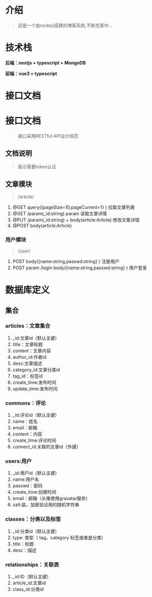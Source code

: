 <!--
 * @Author: your name
 * @Date: 2021-01-02 10:59:57
 * @LastEditTime: 2021-01-03 17:27:09
 * @LastEditors: your name
 * @Description: In User Settings Edit
 * @FilePath: /nest-blog/README.md
-->
# 介绍

> 这是一个由nodejs搭建的博客系统,不断完善中...

# 技术栈

**后端：nestjs + typescript + MongoDB**

**前端：vue3 + typescript**

# 接口文档
# 接口文档

> 接口采用RESTful API设计规范

## 文档说明 

> <auth>表示需要token认证

## 文章模块

> /article/

1. @GET query({pageSize=10,pageCurrent=1}  ) 拉取文章列表
2. @GET /param(_id:string) param 读取文章详情  
3. @PUT /param(_id:string)   + body(article:Article) <auth>  修改文章详情
4. @POST body(article:Article) <auth>

### 用户模块

 

> /user/

1. POST body({name:string,passwd:string}  ) 注册用户
2. POST param /login body({name:string,passwd:string}  ) 用户登录

# 数据库定义
## 集合

### articles：文章集合

1. _id:文章id（默认主键）
2. title：文章标题
3. content：文章内容
4. author_id:作者id
5. desc:文章描述
6. category_id:文章分类id
7. tag_id：标签id
8. create_time:发布时间
9. update_time:发布时间

### commons：评论

1. _id:评论id（默认主键）
2. name：姓名
3. email：邮箱
4. content：内容
5. create_time:评论时间
6. connect_id:关联的文章id（外键）

### users:用户

1. _id:用户id（默认主键）
2. name:用户名
3. passwd：密码
4. create_time:创建时间
5. email：邮箱（头像使用gravatar服务）
6. salt:盐，加密验证用的随机字符串

### classes：分类以及标签

1. _id:分类id（默认主键）
2. type: 类型（ tag，category 标签或者是分类）
3. title：标题
4. desc：描述

### relationships：关联表

1. _id:ID（默认主键）
2. article_id:文章id
3. class_id:分类id

